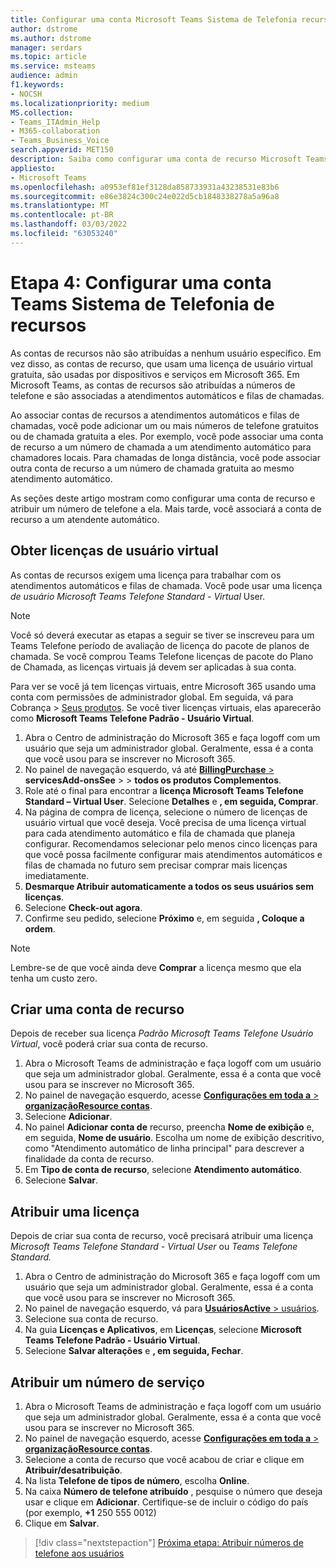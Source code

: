 ```yaml
---
title: Configurar uma conta Microsoft Teams Sistema de Telefonia recurso
author: dstrome
ms.author: dstrome
manager: serdars
ms.topic: article
ms.service: msteams
audience: admin
f1.keywords:
- NOCSH
ms.localizationpriority: medium
MS.collection:
- Teams_ITAdmin_Help
- M365-collaboration
- Teams_Business_Voice
search.appverid: MET150
description: Saiba como configurar uma conta de recurso Microsoft Teams Sistema de Telefonia para uso com os atendentes automáticos.
appliesto:
- Microsoft Teams
ms.openlocfilehash: a0953ef81ef3128da858733931a43238531e83b6
ms.sourcegitcommit: e86e3824c300c24e022d5cb1848338278a5a96a8
ms.translationtype: MT
ms.contentlocale: pt-BR
ms.lasthandoff: 03/03/2022
ms.locfileid: "63053240"
---
```

# <a name="step-4-set-up-a-teams-phone-system-resource-account"></a>Etapa 4: Configurar uma conta Teams Sistema de Telefonia de recursos

As contas de recursos não são atribuídas a nenhum usuário específico. Em vez disso, as contas de recurso, que usam uma licença de usuário virtual gratuita, são usadas por dispositivos e serviços em Microsoft 365. Em Microsoft Teams, as contas de recursos são atribuídas a números de telefone e são associadas a atendimentos automáticos e filas de chamadas.

Ao associar contas de recursos a atendimentos automáticos e filas de chamadas, você pode adicionar um ou mais números de telefone gratuitos ou de chamada gratuita a eles. Por exemplo, você pode associar uma conta de recurso a um número de chamada a um atendimento automático para chamadores locais. Para chamadas de longa distância, você pode associar outra conta de recurso a um número de chamada gratuita ao mesmo atendimento automático.

As seções deste artigo mostram como configurar uma conta de recurso e atribuir um número de telefone a ela. Mais tarde, você associará a conta de recurso a um atendente automático.

## <a name="obtain-virtual-user-licenses"></a>Obter licenças de usuário virtual

As contas de recursos exigem uma licença para trabalhar com os atendimentos automáticos e filas de chamada. Você pode usar uma licença *de usuário Microsoft Teams Telefone Standard - Virtual* User.

> [!NOTE]
> Você só deverá executar as etapas a seguir se tiver se inscreveu para um Teams Telefone período de avaliação de licença do pacote de planos de chamada. Se você comprou Teams Telefone licenças de pacote do Plano de Chamada, as licenças virtuais já devem ser aplicadas à sua conta.
>
> Para ver se você já tem licenças virtuais, entre Microsoft 365 usando uma conta com permissões de administrador global. Em seguida, vá para Cobrança > [Seus produtos](https://admin.microsoft.com/Adminportal/Home#/subscriptions). Se você tiver licenças virtuais, elas aparecerão como **Microsoft Teams Telefone Padrão - Usuário Virtual**.

1. Abra o Centro de administração do Microsoft 365 e faça logoff com um usuário que seja um administrador global. Geralmente, essa é a conta que você usou para se inscrever no Microsoft 365.
2. No painel de navegação esquerdo, vá até <a href="https://admin.microsoft.com/Adminportal/Home#/catalog" target="_blank">**BillingPurchase** > </a> **servicesAdd-onsSee** >  >  **todos os produtos Complementos**.
3. Role até o final para encontrar a **licença Microsoft Teams Telefone Standard – Virtual User**. Selecione **Detalhes** e **, em seguida, Comprar**.
4. Na página de compra de licença, selecione o número de licenças de usuário virtual que você deseja. Você precisa de uma licença virtual para cada atendimento automático e fila de chamada que planeja configurar. Recomendamos selecionar pelo menos cinco licenças para que você possa facilmente configurar mais atendimentos automáticos e filas de chamada no futuro sem precisar comprar mais licenças imediatamente.
5. **Desmarque Atribuir automaticamente a todos os seus usuários sem licenças**.
6. Selecione **Check-out agora**.
7. Confirme seu pedido, selecione **Próximo** e, em seguida **, Coloque a ordem**.

> [!NOTE]
> Lembre-se de que você ainda deve  **Comprar** a licença mesmo que ela tenha um custo zero.

## <a name="create-a-resource-account"></a>Criar uma conta de recurso

Depois de receber sua licença *Padrão Microsoft Teams Telefone Usuário Virtual*, você poderá criar sua conta de recurso.

1. Abra o Microsoft Teams de administração e faça logoff com um usuário que seja um administrador global. Geralmente, essa é a conta que você usou para se inscrever no Microsoft 365.
2. No painel de navegação esquerdo, acesse <a href="https://admin.teams.microsoft.com/company-wide-settings/resource-accounts" target="_blank">**Configurações em toda a** >  **organizaçãoResource contas**</a>.
3. Selecione **Adicionar**.
4. No painel **Adicionar conta de** recurso, preencha **Nome de exibição** e, em seguida, **Nome de usuário**. Escolha um nome de exibição descritivo, como "Atendimento automático de linha principal" para descrever a finalidade da conta de recurso.
5. Em **Tipo de conta de recurso**, selecione **Atendimento automático**.
6. Selecione **Salvar**.

## <a name="assign-a-license"></a>Atribuir uma licença

Depois de criar sua conta de recurso, você precisará atribuir uma licença *Microsoft Teams Telefone Standard - Virtual User* ou *Teams Telefone Standard.*

1. Abra o Centro de administração do Microsoft 365 e faça logoff com um usuário que seja um administrador global. Geralmente, essa é a conta que você usou para se inscrever no Microsoft 365.
1. No painel de navegação esquerdo, vá para <a href="https://admin.microsoft.com/Adminportal/Home#/users" target="_blank">**UsuáriosActive** >  usuários</a>.
1. Selecione sua conta de recurso.
1. Na guia **Licenças e Aplicativos**, em **Licenças**, selecione **Microsoft Teams Telefone Padrão - Usuário Virtual**.
1. Selecione **Salvar alterações** e **, em seguida, Fechar**.

## <a name="assign-a-service-number"></a>Atribuir um número de serviço

1. Abra o Microsoft Teams de administração e faça logoff com um usuário que seja um administrador global. Geralmente, essa é a conta que você usou para se inscrever no Microsoft 365.
1. No painel de navegação esquerdo, acesse <a href="https://admin.teams.microsoft.com/company-wide-settings/resource-accounts" target="_blank">**Configurações em toda a** >  **organizaçãoResource contas**</a>.
1. Selecione a conta de recurso que você acabou de criar e clique em **Atribuir/desatribuição**.
1. Na lista **Telefone de tipos de número**, escolha **Online**.
1. Na caixa **Número de telefone atribuído** , pesquise o número que deseja usar e clique em **Adicionar**. Certifique-se de incluir o código do país (por exemplo, **+1** 250 555 0012)
1. Clique em **Salvar**.

> [!div class="nextstepaction"]
> [Próxima etapa: Atribuir números de telefone aos usuários](set-up-assign-numbers.md)
